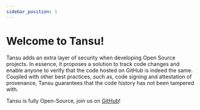 ```yaml
---
sidebar_position: 1
---
```


# Welcome to Tansu!

Tansu adds an extra layer of security when developing Open Source projects. In essence, it proposes a solution to track code changes and enable anyone to verify that the code hosted on GitHub is indeed the same. Coupled with other best practices, such as, code signing and attestation of provenance, Tansu guarantees that the code history has not been tampered with.

Tansu is fully Open-Source, join us on [GitHub](https://github.com/tupui/soroban-versioning)!
